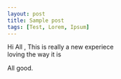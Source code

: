 ```yaml
---
layout: post
title: Sample post
tags: [Test, Lorem, Ipsum]
---
```


Hi All ,
This is really a new experiece <br>
loving the way it is


All good.
